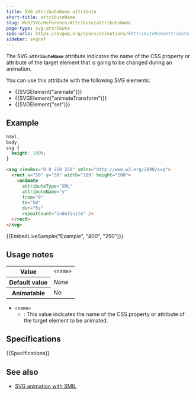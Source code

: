 ```yaml
---
title: SVG attributeName attribute
short-title: attributeName
slug: Web/SVG/Reference/Attribute/attributeName
page-type: svg-attribute
spec-urls: https://svgwg.org/specs/animations/#AttributeNameAttribute
sidebar: svgref
---
```


The SVG **`attributeName`** attribute indicates the name of the CSS property or attribute of the target element that is going to be changed during an animation.

You can use this attribute with the following SVG elements:

- {{SVGElement("animate")}}
- {{SVGElement("animateTransform")}}
- {{SVGElement("set")}}

## Example

```css hidden
html,
body,
svg {
  height: 100%;
}
```

```html
<svg viewBox="0 0 250 250" xmlns="http://www.w3.org/2000/svg">
  <rect x="50" y="50" width="100" height="100">
    <animate
      attributeType="XML"
      attributeName="y"
      from="0"
      to="50"
      dur="5s"
      repeatCount="indefinite" />
  </rect>
</svg>
```

{{EmbedLiveSample("Example", "400", "250")}}

## Usage notes

<table class="properties">
  <tbody>
    <tr>
      <th scope="row">Value</th>
      <td><code>&#x3C;name></code></td>
    </tr>
    <tr>
      <th scope="row">Default value</th>
      <td><em>None</em></td>
    </tr>
    <tr>
      <th scope="row">Animatable</th>
      <td>No</td>
    </tr>
  </tbody>
</table>

- `<name>`
  - : This value indicates the name of the CSS property or attribute of the target element to be animated.

## Specifications

{{Specifications}}

## See also

- [SVG animation with SMIL](/en-US/docs/Web/SVG/Guides/SVG_animation_with_SMIL)
